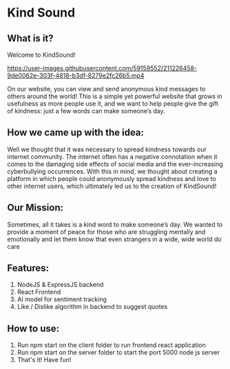 # Kind Sound

## What is it?

Welcome to KindSound! 

https://user-images.githubusercontent.com/59159552/211226458-9de0062e-303f-4818-b3df-8279e2fc26b5.mp4

On our website, you can view and send anonymous kind messages to others around the world! This is a simple yet powerful website that grows in usefulness as more people use it, and we want to help people give the gift of kindness: just a few words can make someone’s day.

## How we came up with the idea:

Well we thought that it was necessary to spread kindness towards our internet community. The internet often has a negative connotation when it comes to the damaging side effects of social media and the ever-increasing cyberbullying occurrences. With this in mind, we thought about creating a platform in which people could anonymously spread kindness and love to other internet users, which ultimately led us to the creation of KindSound!

## Our Mission:

Sometimes, all it takes is a kind word to make someone’s day. We wanted to provide a moment of peace for those who are struggling mentally and emotionally and let them know that even strangers in a wide, wide world do care

## Features:

1. NodeJS & ExpressJS backend
2. React Frontend 
3. AI model for sentiment tracking
4. Like / Dislike algorithm in backend to suggest quotes

## How to use:

1. Run npm start on the client folder to run frontend react application
2. Run npm start on the server folder to start the port 5000 node js server
3. That's it! Have fun!
